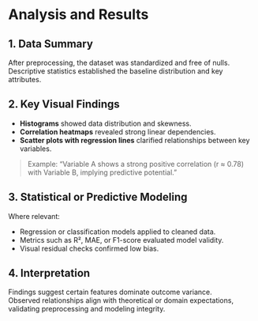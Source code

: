 # Analysis and Results

## 1. Data Summary
After preprocessing, the dataset was standardized and free of nulls.  
Descriptive statistics established the baseline distribution and key attributes.

## 2. Key Visual Findings
- **Histograms** showed data distribution and skewness.  
- **Correlation heatmaps** revealed strong linear dependencies.  
- **Scatter plots with regression lines** clarified relationships between key variables.  

> Example: “Variable A shows a strong positive correlation (r ≈ 0.78) with Variable B, implying predictive potential.”

## 3. Statistical or Predictive Modeling
Where relevant:
- Regression or classification models applied to cleaned data.  
- Metrics such as R², MAE, or F1-score evaluated model validity.  
- Visual residual checks confirmed low bias.

## 4. Interpretation
Findings suggest certain features dominate outcome variance.  
Observed relationships align with theoretical or domain expectations, validating preprocessing and modeling integrity.
